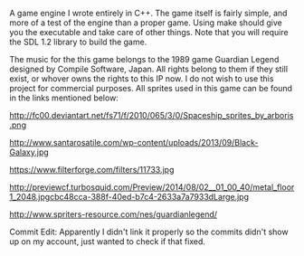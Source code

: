 A game engine I wrote entirely in C++. The game itself is fairly simple, and more of a test of the engine than a proper game.
Using make should give you the executable and take care of other things. Note that you will require the SDL 1.2 library to
build the game.

The music for the this game belongs to the 1989 game Guardian Legend designed by Compile Software, Japan. All rights belong to
them if they still exist, or whover owns the rights to this IP now. I do not wish to use this project for commercial purposes. All sprites
used in this game can be found in the links mentioned below:


http://fc00.deviantart.net/fs71/f/2010/065/3/0/Spaceship_sprites_by_arboris.png

http://www.santarosatile.com/wp-content/uploads/2013/09/Black-Galaxy.jpg

https://www.filterforge.com/filters/11733.jpg

http://previewcf.turbosquid.com/Preview/2014/08/02__01_00_40/metal_floor1_2048.jpgcbc48cca-388f-40ed-b7c4-2633a7a7933dLarge.jpg

http://www.spriters-resource.com/nes/guardianlegend/

Commit Edit: Apparently I didn't link it properly so the commits didn't show up on my account, just wanted to check if that fixed.
